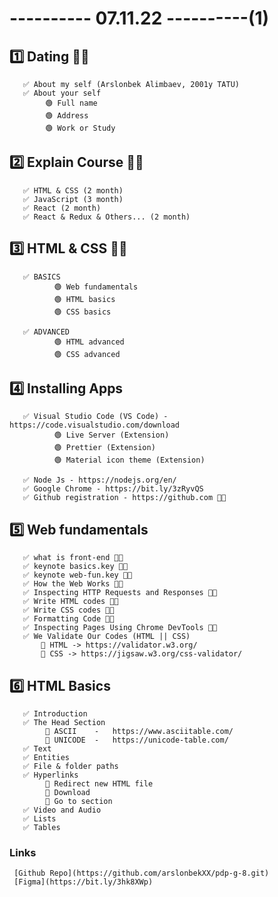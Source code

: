 # ---------- 07.11.22 ----------(1)

## 1️⃣ Dating 👍🏻

       ✅ About my self (Arslonbek Alimbaev, 2001y TATU)
       ✅ About your self
            🟢 Full name
            🟢 Address
            🟢 Work or Study

## 2️⃣ Explain Course 👍🏻

       ✅ HTML & CSS (2 month)
       ✅ JavaScript (3 month)
       ✅ React (2 month)
       ✅ React & Redux & Others... (2 month)

## 3️⃣ HTML & CSS 👍🏻

       ✅ BASICS
              🟢 Web fundamentals
              🟢 HTML basics
              🟢 CSS basics

       ✅ ADVANCED
              🟢 HTML advanced
              🟢 CSS advanced

## 4️⃣ Installing Apps

       ✅ Visual Studio Code (VS Code) - https://code.visualstudio.com/download
              🟢 Live Server (Extension)
              🟢 Prettier (Extension)
              🟢 Material icon theme (Extension)

       ✅ Node Js - https://nodejs.org/en/
       ✅ Google Chrome - https://bit.ly/3zRyvQS
       ✅ Github registration - https://github.com 👍🏻

## 5️⃣ Web fundamentals

       ✅ what is front-end 👍🏻
       ✅ keynote basics.key 👍🏻
       ✅ keynote web-fun.key 👍🏻
       ✅ How the Web Works 👍🏻
       ✅ Inspecting HTTP Requests and Responses 👍🏻
       ✅ Write HTML codes 👍🏻
       ✅ Write CSS codes 👍🏻
       ✅ Formatting Code 👍🏻
       ✅ Inspecting Pages Using Chrome DevTools 👍🏻
       ✅ We Validate Our Codes (HTML || CSS)
           🎁 HTML -> https://validator.w3.org/
           🎁 CSS -> https://jigsaw.w3.org/css-validator/

## 6️⃣ HTML Basics

       ✅ Introduction
       ✅ The Head Section
            🎁 ASCII    -   https://www.asciitable.com/
            🎁 UNICODE  -   https://unicode-table.com/
       ✅ Text
       ✅ Entities
       ✅ File & folder paths
       ✅ Hyperlinks
            🎁 Redirect new HTML file
            🎁 Download
            🎁 Go to section
       ✅ Video and Audio
       ✅ Lists
       ✅ Tables

### Links

     [Github Repo](https://github.com/arslonbekXX/pdp-g-8.git)
     [Figma](https://bit.ly/3hk8XWp)
